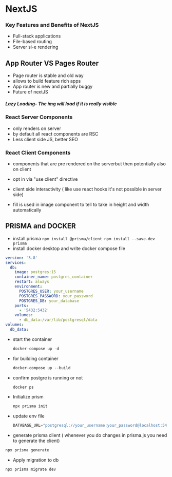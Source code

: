 # NextJS

### Key Features and Benefits of NextJS

- Full-stack applications
- File-based routing
- Server si-e rendering

## App Router VS Pages Router

- Page router is stable and old way
- allows to build feature rich apps
- App router is new and partially buggy
- Future of nextJS

##### Lazy Loading- The img will load if it is really visible

### React Server Components
- only renders on server
- by default all react components are RSC
- Less client side JS, better SEO

### React Client Components
- components that are pre rendered on the serverbut then potentially also on client
- opt in via "use client" directive
- client side interactivity ( like use react hooks it's not possible in server side)

- fill is used in image component to tell to take in height and width automatically

## PRISMA and DOCKER
- install prisma
`npm install @prisma/client
npm install --save-dev prisma `
- install docker desktop and write docker compose file
```yaml
version: '3.8'
services:
  db:
    image: postgres:15
    container_name: postgres_container
    restart: always
    environment:
      POSTGRES_USER: your_username
      POSTGRES_PASSWORD: your_password
      POSTGRES_DB: your_database
    ports:
      - '5432:5432'
    volumes:
      - db_data:/var/lib/postgresql/data
volumes:
  db_data:
```

- start the container
  ```jsx
  docker-compose up -d
  ```
- for building container
  ```jsx
  docker-compose up --build
  ```

- confirm postgre is running or not
  ```jsx
  docker ps
  ```

- Initialize prism
  ```jsx
  npx prisma init
  ```
- update env file
  ```jsx
  DATABASE_URL="postgresql://your_username:your_password@localhost:5432/your_database"
  ```
- generate prisma client ( whenever you do changes in prisma.js you need to generate the client)
```jsx
npx prisma generate
```
- Apply migration to db
```jsx
npx prisma migrate dev
```




